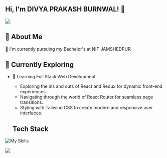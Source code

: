 ## Hi, I'm DIVYA PRAKASH BURNWAL! 👋
![](https://github-readme-stats.vercel.app/api?username=divyaprakash765&theme=vue-dark&show_icons=true&hide_border=true&count_private=true)

## 🚀 About Me
🔭 I'm currently pursuing my Bachelor's at NIT JAMSHEDPUR

## 🌱 Currently Exploring

- 🚀 Learning Full Stack Web Development
  - Exploring the ins and outs of React and Redux for dynamic front-end experiences.
  - Navigating through the world of React Router for seamless page transitions.
  - Styling with Tailwind CSS to create modern and responsive user interfaces.
 
  ## Tech Stack
![My Skills](https://skillicons.dev/icons?i=html,css,js,cpp,react,redux,express,git,github,mongodb,mysql,nodejs,sequelize,docker)


![](https://leetcard.jacoblin.cool/dpb937?ext=heatmap)
